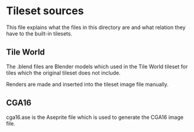 # Tileset sources

This file explains what the files in this directory are and what relation they
have to the built-in tilesets.

## Tile World

The .blend files are Blender models which used in the Tile World tileset for
tiles which the original tileset does not include.

Renders are made and inserted into the tileset image file manually.

## CGA16

cga16.ase is the Aseprite file which is used to generate the CGA16 image file.
